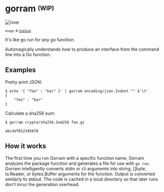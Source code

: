 # gorram <sup><sub>(WIP)</sub></sup>

![river](https://cloud.githubusercontent.com/assets/3185864/18798443/97829e60-81a0-11e6-99a2-d8a788dd9279.jpg)

<sup><sub>image: &copy; [SubSuid](http://subsuid.deviantart.com/art/River-Tam-Speed-Drawing-282223915)</sub></sup>

It's like go run for any go function.

Automagically understands how to produce an interface from the command line into a Go function.

## Examples

Pretty print JSON:

```
$ echo '{ "foo" : "bar" }' | gorram encoding/json.Indent "" $'\t'
{
    "foo" : "bar"
}
```

Calculate a sha256 sum:

```
$ gorram crypto/sha256.Sum256 foo.gz

abcdef012345678
```


## How it works

The first time you run Gorram with a specific function name, Gorram analyzes the package function and generates a file for use with `go run`.  Gorram intelligently converts stdin or cli arguments into string, []byte, io.Reader, or bytes.Buffer arguments for the function. Output is converted similarly to stdout.  The code is cached in a local directory so that later runs don't incur the generation overhead.



